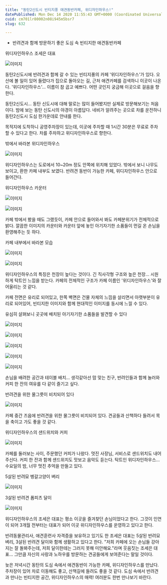 ```yaml
---
title: "동탄2신도시 빈티지풍 애견동반카페, 위디자인하우스!"
datePublished: Mon Dec 14 2020 11:55:43 GMT+0000 (Coordinated Universal Time)
cuid: cm701lr80002n08i945m5bsr7
slug: 632

---
```



- 반려견과 함께 방문하기 좋은 도심 속 빈티지한 애견동반카페

위디자인하우스 조세은 대표

![이미지](https://cdn.hashnode.com/res/hashnode/image/upload/v1739251746738/9ded47de-0ca6-4b15-83a0-3c41ae930709.jpeg)

동탄2신도시에 반려견과 함께 갈 수 있는 빈티지풍의 카페 '위디자인하우스'가 있다. 오산에 볼 일이 있어 들렸다가 집으로 돌아오는 길, 근처 애견카페를 검색하니 이곳이 나온다. '위디자인하우스'... 이름이 참 곱고 예쁘다. 어떤 곳인지 궁금해 이곳으로 걸음을 향한다.

동탄2신도시... 동탄 신도시에 대해 말로는 많이 들어봤지만 실제로 방문해보기는 처음이다. 밤에 보는 동탄 신도시의 야경이 아름답다. 네비가 알려주는 곳으로 차를 운전하니 동탄2신도시 도심 한가운데로 안내를 한다.

목적지에 도착하니 공영주차장이 있는데, 이곳에 주차할 때 1시간 30분은 무료로 주차할 수 있다고 한다. 차를 주차하고 위디자인하우스로 향한다.

밖에서 바라본 위디자인하우스

![이미지](https://cdn.hashnode.com/res/hashnode/image/upload/v1739251749333/91954236-a736-4029-9d3a-ea285dee156e.jpeg)

위디자인하우스는 도로에서 10~20m 정도 안쪽에 위치해 있었다. 밖에서 보니 나무도 보이고, 환한 카페 내부도 보였다. 반려견 동반이 가능한 카페, 위디자인하우스 안으로 들어간다.

위디자인하우스 카운터

![이미지](https://cdn.hashnode.com/res/hashnode/image/upload/v1739251751580/dedc5545-22fb-4511-ac83-ebd1134c9f6f.jpeg)

![이미지](https://cdn.hashnode.com/res/hashnode/image/upload/v1739251753802/6c60b1b3-70f6-416e-a903-83bf2c5eb0ec.jpeg)

카페 밖에서 봤을 때도 그랬듯이, 카페 안으로 들어와서 봐도 카페분위기가 전체적으로 밝다. 깔끔한 이미지의 카운터와 카운터 앞에 놓인 아기자기한 소품들이 먼길 온 손님을 환영해주는 듯 하다.

카페 내부에서 바라본 모습

![이미지](https://cdn.hashnode.com/res/hashnode/image/upload/v1739251756066/4a966db8-7d53-415e-b827-a059f992bbdf.jpeg)

![이미지](https://cdn.hashnode.com/res/hashnode/image/upload/v1739251758674/daf96f8b-e45a-42ad-b264-705d549e4af7.jpeg)

위디자인하우스의 특징은 천장이 높다는 것이다. 긴 직사각형 구조와 높은 천장… 시원하게 탁트인 느낌을 받는다. 카페의 전체적인 구조가 카페 이름인 '위디자인하우스'와 잘 어울리는 것 같다.

카페 전면은 유리로 되어있고, 한쪽 벽면은 건물 자체의 느낌을 살리면서 아랫부분이 유리로 되어있어, 빈티지한 이미지와 함께 현대적인 이미지를 동시에 느낄 수 있다.

유심히 살펴보니 곳곳에 배치된 아기자기한 소품들을 발견할 수 있다

![이미지](https://cdn.hashnode.com/res/hashnode/image/upload/v1739251761441/c06bc7d5-0b1a-43c4-b69b-d888dc773dd5.jpeg)

![이미지](https://cdn.hashnode.com/res/hashnode/image/upload/v1739251763520/4f9f9807-2798-41f6-b4cc-a6544b2e2e40.jpeg)

![이미지](https://cdn.hashnode.com/res/hashnode/image/upload/v1739251765692/652d3c53-9643-48f5-b537-74b333f7e0b6.jpeg)

![이미지](https://cdn.hashnode.com/res/hashnode/image/upload/v1739251768191/e93e48d0-f873-457c-b5ec-fcc16b494a52.jpeg)

![이미지](https://cdn.hashnode.com/res/hashnode/image/upload/v1739251770324/e80eaf81-0330-4dcf-8037-20c3df65ebbf.jpeg)

손님을 배려한 공간과 테이블 배치… 생각같아선 맘 맞는 친구, 반려인들과 함께 놀러와 커피 한 잔의 여유를 다 같이 즐기고 싶다.

반려견을 위한 물그릇이 비치되어 있다

![이미지](https://cdn.hashnode.com/res/hashnode/image/upload/v1739251772298/96490747-17c8-4c88-aefa-ddaebd01b39c.jpeg)

카페 중간 즈음에 반려견을 위한 물그릇이 비치되어 있다. 견공들과 산책하다 들려서 목을 축이고 가도 좋을 것 같다.

위디자인하우스의 샌드위치와 커피

![이미지](https://cdn.hashnode.com/res/hashnode/image/upload/v1739251774507/ee257f36-4958-43fa-9ba1-9f7db2c4a02e.jpeg)

카페를 둘러보는 사이, 주문했던 커피가 나왔다. 멋진 사장님, 서비스로 샌드위치도 내어주신다. 커피 한 잔과 함께 샌드위치도 맛보고 음악도 듣는다. 탁트인 위디자인하우스… 수요일의 밤, 너무 멋진 추억을 만들고 있다.

5살된 반려묘 벵갈고양이 벼리

![이미지](https://cdn.hashnode.com/res/hashnode/image/upload/v1739251777100/40a009a4-1e1d-4670-b3e3-89b0c38ff0db.jpeg)

3살된 반려견 폼피츠 달이

![이미지](https://cdn.hashnode.com/res/hashnode/image/upload/v1739251779490/a6095d4b-36b0-482a-af5f-d38d2aa727f9.jpeg)

위디자인하우스의 조세은 대표는 평소 이곳을 즐겨찾던 손님이었다고 한다. 그것이 인연이 되어 3개월 전부터는 대표가 되어 이곳 위디자인하우스를 운영하고 있다고 한다.

반려동물관리사, 애견훈련사 자격증을 보유하고 있기도 한 조세은 대표는 5살된 반려묘 벼리, 3살된 반려견 달이와 함께 생활하고 있다고 한다. "저희 카페에 오는 손님들 강아지는 잘 돌봐주는데, 저희 달이한테는 그러지 못해 미안해요."라며 웃음짓는 조세은 대표… 그만큼 자신의 사랑과 노하우를 방문하는 견공들에게 보여준다는 말일 것이다.

늦은 저녁시간 동탄의 도심 속에서 애견동반이 가능한 카페, 위디자인하우스를 만났다. 주차장이 있어 차로 이동해도 좋고, 산책길에 들려도 좋을 것 같다. 도심 속에서 반려견과 만나는 빈티지한 공간, 위디자인하우스의 매력! 여러분도 한번 만나보기 바란다.